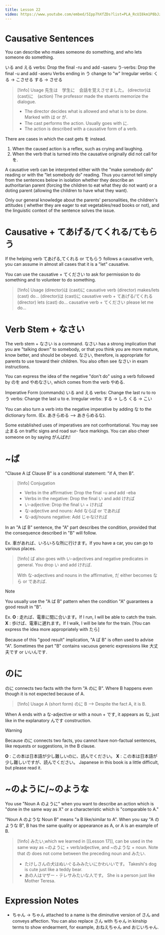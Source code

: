 ```yaml
---
title: Lesson 22
video: https://www.youtube.com/embed/5Ipp7hXfZDs?list=PLA_RcUI8km1P8bJzp3_TMMv1jhL3BcKQk
---
```


# Causative Sentences

You can describe who makes someone do something, and who lets someone do something.

いる and える verbs: Drop the final -ru and add -saseru
う-verbs: Drop the final -u and add -aseru
Verbs ending in う change to "w"
Irregular verbs:
くる -> こさせる
する -> させる

> [!info] Usage
> 先生は　学生に　会話を覚えさせました。
> (director)は　(cast)に　(action)
> The professor made the stuents memorize the dialogue.
>
> - The director decides what is allowed and what is to be done. Marked with は or が.
> - The cast performs the action. Usually goes with に.
> - The action is described with a causative form of a verb.

There are cases in which the cast gets を instead.

1. When the caused action is a reflex, such as crying and laughing.
2. When the verb that is turned into the causative originally did not call for を.

A causative verb can be interpreted either with the "make somebody do" reading or with the "let somebody do" reading. Thus you cannot tell simply from the sentences below in isolation whether they describe an authoritarian parent (forcing the children to eat what they do not want) or a doting parent (allowing the children to have what they want).

Only our general knowledge about the parents' personalities, the children's attitudes ( whether they are eager to eat vegetables/read books or not), and the linguistic context of the sentence solves the issue.

# Causative + てあげる/てくれる/てもらう

If the helping verb てあげる,てくれる or てもらう follows a causative verb, you can assume in almost all cases that it is a "let" causative.

You can use the causative + てください to ask for permission to do something and to volunteer to do something.

> [!info] Usage
> (director)は (cast)に causative verb (director) makes/lets (cast) do...
> (director)は (cast)に causative verb + てあげる/てくれる (director) lets (cast) do...
> causative verb + てください please let me do...

# Verb Stem + なさい

The verb stem + なさい is a command. なさい has a strong implication that you are "talking down" to somebody, or that you think you are more mature, know better, and should be obeyed. なさい, therefore, is appropriate for parents to use toward their children. You also often see なさい in exam instructions.

You can express the idea of the negative "don't do" using a verb followed by のを and やめなさい, which comes from the verb やめる.

Imperative Form (commands)
いる and える verbs: Change the last ru to ro
う verbs: Change the last u to e.
Irregular verbs:
する -> しろ
くる -> こい

You can also turn a verb into the negative imperative by adding な to the dictionary form. (Ex. あきらめる --> あきらめるな).

Some established uses of imperatives are not confrontational. You may see 止まる on traffic signs and road sur- face markings. You can also cheer someone on by saying がんばれ!

# ~ば

"Clause A ば Clause B" is a conditional statement: "if A, then B".

> [!info] Conjugation
>
> - Verbs in the affirmative: Drop the final -u and add -eba
> - Verbs in the negative: Drop the final い and add ければ
> - い-adjective: Drop the final い + ければ
> - な-adjective and nouns: Add ならば or であれば
> - な-adj/nouns negative: Add じゃなければ

In an "A ば B" sentence, the "A" part describes the condition, provided that the consequence described in "B" will follow.

Ex. 車があれば、いろいろな所に行けます。If you have a car, you can go to various places.

> [!info]
> ば also goes with い-adjectives and negative predicates in general. You drop い and add ければ.
>
> With な-adjectives and nouns in the affirmative, だ either becomes なら or であれば.

> [!note]
> You usually use the "A ば B" pattern when the condition "A" guarantees a good result in "B".
>
> Ex.
> **O** : 走れば、電車に間に合います。If I run, I will be able to catch the train.
> **X** : 歩けば、電車に遅れます。If I walk, I will be late for the train. [You can express the idea more appropriately with たら]

Because of this "good result" implication, "A ば B" is often used to advise "A". Sometimes the part "B" contains vacuous generic expressions like 大丈夫です or いいんです.

# のに

のに connects two facts with the form "A のに B". Where B happens even though it is not expected because of A.

> [!info] Usage
> A (short form) のに B --> Despite the fact A, it is B.

When A ends with a な-adjective or with a noun + です, it appears as な, just like in the explanatory んです construction.

> [!warning]
> Because のに connects two facts, you cannot have non-factual sentences, like requests or suggestions, in the B clause.
>
> **O** : この本は日本語が少し難しいのに、読んでください。
> **X** : この本は日本語が少し難しいですが、読んでください。
> Japanese in this book is a little difficult, but please read it.

# ~のように/~のような

You use "Noun A のように" when you want to describe an action which is "done in the same way as X" or a characteristic which is "comparable to A."

"Noun A のような Noun B" means "a B like/similar to A". When you say "A のような B", B has the same quality or appearance as A, or A is an example of B.

> [!info]
> みたい,which we learned in [[Lesson 17]], can be used in the same way as ~のように + verb/adjective, and ~のような + noun. Note that の does not come between the preceding noun and みたい.
>
> - たけしさんの犬はぬいぐるみみたいにかわいいです。
>   Takeshi's dog is cute just like a teddy bear.
> - あの人はマザー・テレサみたいな人です。
>   She is a person just like Mother Teresa.

# Expression Notes

- ちゃん -> ちゃん attached to a name is the diminutive version of さん and conveys affection. You can also replace さん with ちゃん in kinship terms to show endearment, for example, おねえちゃん and おじいちゃん.
